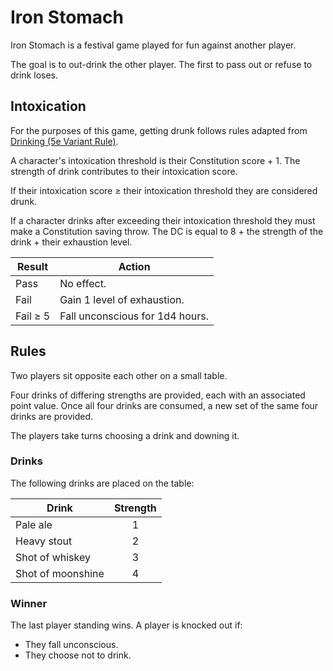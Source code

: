 # Iron Stomach

Iron Stomach is a festival game played for fun against another player.

The goal is to out-drink the other player. The first to pass out or refuse to drink loses.

## Intoxication

For the purposes of this game, getting drunk follows rules adapted from [Drinking (5e Variant Rule)](https://www.dandwiki.com/wiki/Drinking_(5e_Variant_Rule)).

A character's intoxication threshold is their Constitution score + 1. The strength of drink contributes to their intoxication score.

If their intoxication score ≥ their intoxication threshold they are considered drunk.

If a character drinks after exceeding their intoxication threshold they must make a Constitution saving throw. The DC is equal to 8 + the strength of the drink + their exhaustion level.

| Result | Action |
| --- | --- |
| Pass | No effect. |
| Fail | Gain 1 level of exhaustion. |
| Fail ≥ 5 | Fall unconscious for 1d4 hours. |

## Rules

Two players sit opposite each other on a small table.

Four drinks of differing strengths are provided, each with an associated point value. Once all four drinks are consumed, a new set of the same four drinks are provided.

The players take turns choosing a drink and downing it.

### Drinks

The following drinks are placed on the table:

| Drink | Strength |
| --- |:---:|
| Pale ale | 1 |
| Heavy stout | 2 |
| Shot of whiskey | 3 |
| Shot of moonshine | 4 |

### Winner

The last player standing wins. A player is knocked out if:

- They fall unconscious.
- They choose not to drink.
